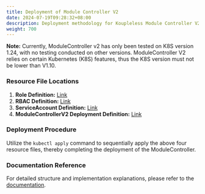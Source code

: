 ```yaml
---
title: Deployment of Module Controller V2
date: 2024-07-19T09:28:32+08:00
description: Deployment methodology for Koupleless Module Controller V2
weight: 700
---
```


**Note:** Currently, ModuleController v2 has only been tested on K8S version 1.24, with no testing conducted on other versions. ModuleController V2 relies on certain Kubernetes (K8S) features, thus the K8S version must not be lower than V1.10.

### Resource File Locations

1. **Role Definition:** [Link](https://github.com/koupleless/virtual-kubelet/blob/main/samples/rbac/base_service_account_cluster_role.yaml)
2. **RBAC Definition:** [Link](https://github.com/koupleless/virtual-kubelet/blob/main/samples/rbac/base_service_account_cluster_role_binding.yaml)
3. **ServiceAccount Definition:** [Link](https://github.com/koupleless/virtual-kubelet/blob/main/samples/rbac/base_service_account.yaml)
4. **ModuleControllerV2 Deployment Definition:** [Link](https://github.com/koupleless/virtual-kubelet/blob/main/samples/virtual_kubelet_pod.yaml)

### Deployment Procedure

Utilize the `kubectl apply` command to sequentially apply the above four resource files, thereby completing the deployment of the ModuleController.

### Documentation Reference

For detailed structure and implementation explanations, please refer to the [documentation](/docs/contribution-guidelines/module-controller-v2/architecture/).

<br/>
<br/>